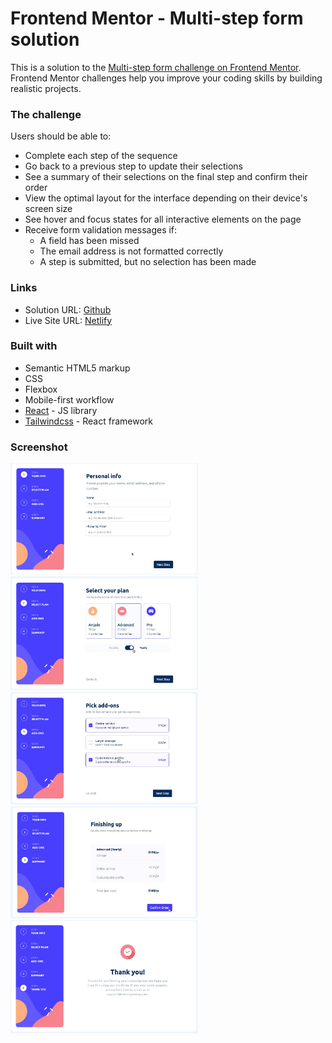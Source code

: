 # Frontend Mentor - Multi-step form solution

This is a solution to the [Multi-step form challenge on Frontend Mentor](https://www.frontendmententor.io/challenges/multistep-form-YVAnSdqQBJ). Frontend Mentor challenges help you improve your coding skills by building realistic projects.

### The challenge

Users should be able to:

- Complete each step of the sequence
- Go back to a previous step to update their selections
- See a summary of their selections on the final step and confirm their order
- View the optimal layout for the interface depending on their device's screen size
- See hover and focus states for all interactive elements on the page
- Receive form validation messages if:
  - A field has been missed
  - The email address is not formatted correctly
  - A step is submitted, but no selection has been made


### Links

- Solution URL: [Github](https://github.com/ShurGith/multi-step)
- Live Site URL: [Netlify](https://multistepfrontmentor.netlify.app/)


### Built with

- Semantic HTML5 markup
- CSS
- Flexbox
- Mobile-first workflow
- [React](https://reactjs.org/) - JS library
- [Tailwindcss](https://tailwindcss.com/) - React framework

### Screenshot
<img src="/public/images/step1.jpeg" alt="Step1" width="300"> <!-- Ejemplo solo con ancho -->
<img src="/public/images/step2.jpeg" alt="Step2" width="300">
<img src="/public/images/step3.jpeg" alt="Step3" width="300">
<img src="/public/images/step4.jpeg" alt="Step4" width="300">
<img src="/public/images/step5.jpeg" alt="Step5" width="300">
